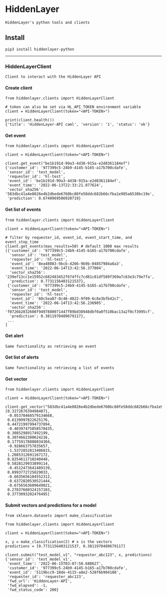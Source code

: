 # HiddenLayer

    HiddenLayer's python tools and clients





## Install

    pip3 install hiddenlayer-python

---

### HiddenLayerClient

    Client to interact with the HiddenLayer API

#### Create client
```python3
from hiddenlayer.clients import HiddenLayerClient

# token can also be set via HL_API_TOKEN environment variable
client = HiddenLayerClient(token="<API-TOKEN>")

print(client.health())
{'title': 'HiddenLayer-API caml', 'version': '1', 'status': 'ok'}
```

#### Get event
```python3
from hiddenlayer.clients import HiddenLayerClient

client = HiddenLayerClient(token="<API-TOKEN>")

client.get_event("be1b191d-99a3-4d38-915a-e2d8361184ef")
{'customer_id': '977399c5-24b9-4145-b165-a17b700cdafe',
 'sensor_id': 'test_model',
 'requester_id': 'hl-test',
 'event_id': 'be1b191d-99a3-4d38-915a-e2d8361184ef',
 'event_time': '2022-06-13T22:33:21.077624',
 'vector_sha256': '583dbc41a4e0826e4b2dbede6760bc80fe58ddc682b66cfba1e985a6538bc19e',
 'prediction': 0.6740969506920719}
```

#### Get list of events
```python3
from hiddenlayer.clients import HiddenLayerClient

client = HiddenLayerClient(token="<API-TOKEN>")

# filter by requester_id, event_id, event_start_time, and event_stop_time
client.get_events(max_results=50) # default 1000 max results
[{'customer_id': '977399c5-24b9-4145-b165-a17b700cdafe',
  'sensor_id': 'test_model',
  'requester_id': 'hl-test',
  'event_id': '8ea48083-9bcb-4266-9b9b-04857984a6a3',
  'event_time': '2022-06-14T13:42:56.377004',
  'vector_sha256': '239ef13cc1e15952c682483452f674ffc7cd81c81df589f369a7c63e3c79e7fa',
  'prediction': 0.7731156403121537},
 {'customer_id': '977399c5-24b9-4145-b165-a17b700cdafe',
  'sensor_id': 'test_model',
  'requester_id': 'hl-test',
  'event_id': '60c5ea87-0c46-4822-9f09-6c8e3bfb42c7',
  'event_time': '2022-06-14T13:42:56.236905',
  'vector_sha256': 'f0726b2832608f9497880071447f89bd38948dbf0a0f510bac13a2f0cf3995cf',
  'prediction': 0.3811970489679117},
 ...
]
```

#### Get alert

    Same functionality as retrieving an event


#### Get list of alerts

    Same functionality as retrieving a list of events


#### Get vector
```python3
from hiddenlayer.clients import HiddenLayerClient

client = HiddenLayerClient(token="<API-TOKEN>")

client.get_vector("583dbc41a4e0826e4b2dbede6760bc80fe58ddc682b66cfba1e985a6538bc19e")
[0.3272676394984871,
 -0.05370468579134668,
 0.6139997822625176,
 0.44721997994737894,
 -0.40397475858578435,
 0.3085298917492199,
 0.3074662380624216,
 0.17759178808034304,
 -0.928663757835657,
 -1.5372852813486815,
 1.2085312691167172,
 0.8254611710240448,
 0.5828129933899114,
 -0.4512473641489139,
 0.8993772725829033,
 -0.6835656184552312,
 -0.6372820530521444,
 -0.6756563609649021,
 0.27037660324157103,
 0.3773093202476495]
```

#### Submit vectors and predictions for a model
```python3
from sklearn.datasets import make_classification

from hiddenlayer.clients import HiddenLayerClient

client = HiddenLayerClient(token="<API-TOKEN>")

x, y = make_classification(2) # x is the vectors
predictions = [0.7731156403121537, 0.3811970489679117]

client.submit("test_model_v1", "requester_abc123", x, predictions)
{'sensor_id': 'test_model_v1',
 'event_time': '2022-06-15T03:07:50.688627',
 'customer_id': '977399c5-24b9-4145-b165-a17b700cdafe',
 'event_id': '5119bcc9-18de-4115-a8e2-528f6b904108',
 'requester_id': 'requester_abc123',
 'fwd_url': 'HiddenLayer-API',
 'fwd_elapsed': -1,
 'fwd_status_code': 200}
```
